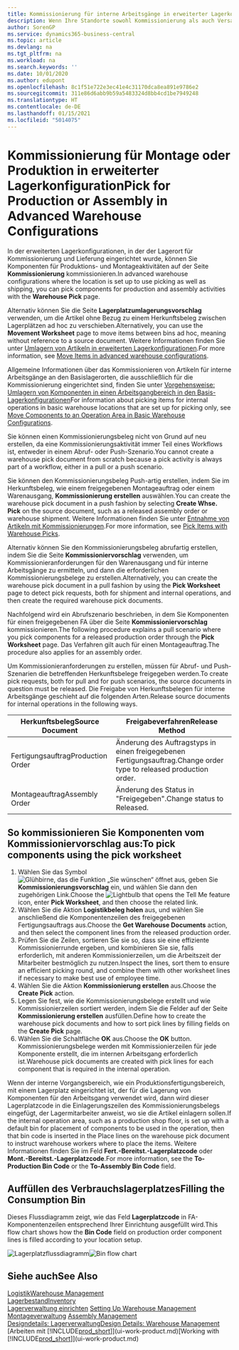 ```yaml
---
title: Kommissionierung für interne Arbeitsgänge in erweiterter Lagerkonfigurationen
description: Wenn Ihre Standorte sowohl Kommissionierung als auch Versand verwenden, wählen Sie Komponenten für Produktions- und Montageaktivitäten auf der Seite Lagerauswahl aus.
author: SorenGP
ms.service: dynamics365-business-central
ms.topic: article
ms.devlang: na
ms.tgt_pltfrm: na
ms.workload: na
ms.search.keywords: ''
ms.date: 10/01/2020
ms.author: edupont
ms.openlocfilehash: 8c1f51e722e3ec41e4c31170dca8ea891e9786e2
ms.sourcegitcommit: 311e86d6abb9b59a5483324d8bb4cd1be7949248
ms.translationtype: HT
ms.contentlocale: de-DE
ms.lasthandoff: 01/15/2021
ms.locfileid: "5014075"
---
```

# <a name="pick-for-production-or-assembly-in-advanced-warehouse-configurations"></a><span data-ttu-id="569c1-103">Kommissionierung für Montage oder Produktion in erweiterter Lagerkonfiguration</span><span class="sxs-lookup"><span data-stu-id="569c1-103">Pick for Production or Assembly in Advanced Warehouse Configurations</span></span>
<span data-ttu-id="569c1-104">In der erweiterten Lagerkonfigurationen, in der der Lagerort für Kommissionierung und Lieferung eingerichtet wurde, können Sie Komponenten für Produktions- und Montageaktivitäten auf der Seite **Kommissionierung** kommissionieren.</span><span class="sxs-lookup"><span data-stu-id="569c1-104">In advanced warehouse configurations where the location is set up to use picking as well as shipping, you can pick components for production and assembly activities with the **Warehouse Pick** page.</span></span>  

<span data-ttu-id="569c1-105">Alternativ können Sie die Seite **Lagerplatzumlagerungsvorschlag** verwenden, um die Artikel ohne Bezug zu einem Herkunftsbeleg zwischen Lagerplätzen ad hoc zu verschieben.</span><span class="sxs-lookup"><span data-stu-id="569c1-105">Alternatively, you can use the **Movement Worksheet** page to move items between bins ad hoc, meaning without reference to a source document.</span></span> <span data-ttu-id="569c1-106">Weitere Informationen finden Sie unter [Umlagern von Artikeln in erweiterten Lagerkonfigurationen](warehouse-how-to-move-items-in-advanced-warehousing.md).</span><span class="sxs-lookup"><span data-stu-id="569c1-106">For more information, see [Move Items in advanced warehouse configurations](warehouse-how-to-move-items-in-advanced-warehousing.md).</span></span>  

<span data-ttu-id="569c1-107">Allgemeine Informationen über das Kommissionieren von Artikeln für interne Arbeitsgänge an den Basislagerorten, die ausschließlich für die Kommissionierung eingerichtet sind, finden Sie unter [Vorgehensweise: Umlagern von Komponenten in einen Arbeitsgangbereich in den Basis-Lagerkonfigurationen](warehouse-how-to-move-components-to-an-operation-area-in-basic-warehousing.md)</span><span class="sxs-lookup"><span data-stu-id="569c1-107">For information about picking items for internal operations in basic warehouse locations that are set up for picking only, see [Move Components to an Operation Area in Basic Warehouse Configurations](warehouse-how-to-move-components-to-an-operation-area-in-basic-warehousing.md).</span></span>  

<span data-ttu-id="569c1-108">Sie können einen Kommissionierungsbeleg nicht von Grund auf neu erstellen, da eine Kommissionierungsaktivität immer Teil eines Workflows ist, entweder in einem Abruf- oder Push-Szenario.</span><span class="sxs-lookup"><span data-stu-id="569c1-108">You cannot create a warehouse pick document from scratch because a pick activity is always part of a workflow, either in a pull or a push scenario.</span></span>  

<span data-ttu-id="569c1-109">Sie können den Kommissionierungsbeleg Push-artig erstellen, indem Sie im Herkunftsbeleg, wie einem freigegebenen Montageauftrag oder einem Warenausgang, **Kommissionierung erstellen** auswählen.</span><span class="sxs-lookup"><span data-stu-id="569c1-109">You can create the warehouse pick document in a push fashion by selecting **Create Whse. Pick** on the source document, such as a released assembly order or warehouse shipment.</span></span> <span data-ttu-id="569c1-110">Weitere Informationen finden Sie unter [Entnahme von Artikeln mit Kommissionierungen](warehouse-how-to-pick-items-for-warehouse-shipment.md).</span><span class="sxs-lookup"><span data-stu-id="569c1-110">For more information, see [Pick Items with Warehouse Picks](warehouse-how-to-pick-items-for-warehouse-shipment.md).</span></span>  

<span data-ttu-id="569c1-111">Alternativ können Sie den Kommissionierungsbeleg abrufartig erstellen, indem Sie die Seite **Kommissioniervorschlag** verwenden, um Kommissionieranforderungen für den Warenausgang und für interne Arbeitsgänge zu ermitteln, und dann die erforderlichen Kommissionierungsbelege zu erstellen.</span><span class="sxs-lookup"><span data-stu-id="569c1-111">Alternatively, you can create the warehouse pick document in a pull fashion by using the **Pick Worksheet** page to detect pick requests, both for shipment and internal operations, and then create the required warehouse pick documents.</span></span>  

<span data-ttu-id="569c1-112">Nachfolgend wird ein Abrufszenario beschrieben, in dem Sie Komponenten für einen freigegebenen FA über die Seite **Kommissioniervorschlag** kommissionieren.</span><span class="sxs-lookup"><span data-stu-id="569c1-112">The following procedure explains a pull scenario where you pick components for a released production order through the **Pick Worksheet** page.</span></span> <span data-ttu-id="569c1-113">Das Verfahren gilt auch für einen Montageauftrag.</span><span class="sxs-lookup"><span data-stu-id="569c1-113">The procedure also applies for an assembly order.</span></span>  

<span data-ttu-id="569c1-114">Um Kommissionieranforderungen zu erstellen, müssen für Abruf- und Push-Szenarien die betreffenden Herkunftsbelege freigegeben werden.</span><span class="sxs-lookup"><span data-stu-id="569c1-114">To create pick requests, both for pull and for push scenarios, the source documents in question must be released.</span></span> <span data-ttu-id="569c1-115">Die Freigabe von Herkunftsbelegen für interne Arbeitsgänge geschieht auf die folgenden Arten.</span><span class="sxs-lookup"><span data-stu-id="569c1-115">Release source documents for internal operations in the following ways.</span></span>  

|<span data-ttu-id="569c1-116">Herkunftsbeleg</span><span class="sxs-lookup"><span data-stu-id="569c1-116">Source Document</span></span>|<span data-ttu-id="569c1-117">Freigabeverfahren</span><span class="sxs-lookup"><span data-stu-id="569c1-117">Release Method</span></span>|  
|---------------------|--------------------|  
|<span data-ttu-id="569c1-118">Fertigungsauftrag</span><span class="sxs-lookup"><span data-stu-id="569c1-118">Production Order</span></span>|<span data-ttu-id="569c1-119">Änderung des Auftragstyps in einen freigegebenen Fertigungsauftrag.</span><span class="sxs-lookup"><span data-stu-id="569c1-119">Change order type to released production order.</span></span>|  
|<span data-ttu-id="569c1-120">Montageauftrag</span><span class="sxs-lookup"><span data-stu-id="569c1-120">Assembly Order</span></span>|<span data-ttu-id="569c1-121">Änderung des Status in "Freigegeben".</span><span class="sxs-lookup"><span data-stu-id="569c1-121">Change status to Released.</span></span>|  

## <a name="to-pick-components-using-the-pick-worksheet"></a><span data-ttu-id="569c1-122">So kommissionieren Sie Komponenten vom Kommissioniervorschlag aus:</span><span class="sxs-lookup"><span data-stu-id="569c1-122">To pick components using the pick worksheet</span></span>  
1.  <span data-ttu-id="569c1-123">Wählen Sie das Symbol ![Glühbirne, das die Funktion „Sie wünschen“ öffnet](media/ui-search/search_small.png "Was möchten Sie tun?") aus, geben Sie **Kommissionierungsvorschlag** ein, und wählen Sie dann den zugehörigen Link.</span><span class="sxs-lookup"><span data-stu-id="569c1-123">Choose the ![Lightbulb that opens the Tell Me feature](media/ui-search/search_small.png "Tell me what you want to do") icon, enter **Pick Worksheet**, and then choose the related link.</span></span>  
2.  <span data-ttu-id="569c1-124">Wählen Sie die Aktion **Logistikbeleg holen** aus, und wählen Sie anschließend die Komponentenzeilen des freigegebenen Fertigungsauftrags aus.</span><span class="sxs-lookup"><span data-stu-id="569c1-124">Choose the **Get Warehouse Documents** action, and then select the component lines from the released production order.</span></span>  
3.  <span data-ttu-id="569c1-125">Prüfen Sie die Zeilen, sortieren Sie sie so, dass sie eine effiziente Kommissionierrunde ergeben, und kombinieren Sie sie, falls erforderlich, mit anderen Kommissionierzeilen, um die Arbeitszeit der Mitarbeiter bestmöglich zu nutzen.</span><span class="sxs-lookup"><span data-stu-id="569c1-125">Inspect the lines, sort them to ensure an efficient picking round, and combine them with other worksheet lines if necessary to make best use of employee time.</span></span>  
4.  <span data-ttu-id="569c1-126">Wählen Sie die Aktion **Kommissionierung erstellen** aus.</span><span class="sxs-lookup"><span data-stu-id="569c1-126">Choose the **Create Pick** action.</span></span>  
5.  <span data-ttu-id="569c1-127">Legen Sie fest, wie die Kommissionierungsbelege erstellt und wie Kommissionierzeilen sortiert werden, indem Sie die Felder auf der Seite **Kommissionierung erstellen** ausfüllen.</span><span class="sxs-lookup"><span data-stu-id="569c1-127">Define how to create the warehouse pick documents and how to sort pick lines by filling fields on the **Create Pick** page.</span></span>  
6.  <span data-ttu-id="569c1-128">Wählen Sie die Schaltfläche **OK** aus.</span><span class="sxs-lookup"><span data-stu-id="569c1-128">Choose the **OK** button.</span></span> <span data-ttu-id="569c1-129">Kommissionierungsbelege werden mit Kommissionierzeilen für jede Komponente erstellt, die im internen Arbeitsgang erforderlich ist.</span><span class="sxs-lookup"><span data-stu-id="569c1-129">Warehouse pick documents are created with pick lines for each component that is required in the internal operation.</span></span>  

<span data-ttu-id="569c1-130">Wenn der interne Vorgangsbereich, wie ein Produktionsfertigungsbereich, mit einem Lagerplatz eingerichtet ist, der für die Lagerung von Komponenten für den Arbeitsgang verwendet wird, dann wird dieser Lagerplatzcode in die Einlagerungszeilen des Kommissionierungsbelegs eingefügt, der Lagermitarbeiter anweist, wo sie die Artikel einlagern sollen.</span><span class="sxs-lookup"><span data-stu-id="569c1-130">If the internal operation area, such as a production shop floor, is set up with a default bin for placement of components to be used in the operation, then that bin code is inserted in the Place lines on the warehouse pick document to instruct warehouse workers where to place the items.</span></span> <span data-ttu-id="569c1-131">Weitere Informationen finden Sie im Feld **Fert.-Bereitst.-Lagerplatzcode** oder **Mont.-Bereitst.-Lagerplatzcode**.</span><span class="sxs-lookup"><span data-stu-id="569c1-131">For more information, see the **To-Production Bin Code** or the **To-Assembly Bin Code** field.</span></span>

## <a name="filling-the-consumption-bin"></a><span data-ttu-id="569c1-132">Auffüllen des Verbrauchslagerplatzes</span><span class="sxs-lookup"><span data-stu-id="569c1-132">Filling the Consumption Bin</span></span>
<span data-ttu-id="569c1-133">Dieses Flussdiagramm zeigt, wie das Feld **Lagerplatzcode** in FA-Komponentenzeilen entsprechend Ihrer Einrichtung ausgefüllt wird.</span><span class="sxs-lookup"><span data-stu-id="569c1-133">This flow chart shows how the **Bin Code** field on production order component lines is filled according to your location setup.</span></span>

<span data-ttu-id="569c1-134">![Lagerplatzflussdiagramm](media/binflow.png "BinFlow")</span><span class="sxs-lookup"><span data-stu-id="569c1-134">![Bin flow chart](media/binflow.png "BinFlow")</span></span>  

## <a name="see-also"></a><span data-ttu-id="569c1-135">Siehe auch</span><span class="sxs-lookup"><span data-stu-id="569c1-135">See Also</span></span>
[<span data-ttu-id="569c1-136">Logistik</span><span class="sxs-lookup"><span data-stu-id="569c1-136">Warehouse Management</span></span>](warehouse-manage-warehouse.md)  
[<span data-ttu-id="569c1-137">Lagerbestand</span><span class="sxs-lookup"><span data-stu-id="569c1-137">Inventory</span></span>](inventory-manage-inventory.md)  
<span data-ttu-id="569c1-138">[Lagerverwaltung einrichten](warehouse-setup-warehouse.md)   </span><span class="sxs-lookup"><span data-stu-id="569c1-138">[Setting Up Warehouse Management](warehouse-setup-warehouse.md)   </span></span>  
<span data-ttu-id="569c1-139">[Montageverwaltung](assembly-assemble-items.md)  </span><span class="sxs-lookup"><span data-stu-id="569c1-139">[Assembly Management](assembly-assemble-items.md)  </span></span>  
[<span data-ttu-id="569c1-140">Designdetails: Lagerverwaltung</span><span class="sxs-lookup"><span data-stu-id="569c1-140">Design Details: Warehouse Management</span></span>](design-details-warehouse-management.md)  
<span data-ttu-id="569c1-141">[Arbeiten mit [!INCLUDE[prod_short](includes/prod_short.md)]](ui-work-product.md)</span><span class="sxs-lookup"><span data-stu-id="569c1-141">[Working with [!INCLUDE[prod_short](includes/prod_short.md)]](ui-work-product.md)</span></span>
